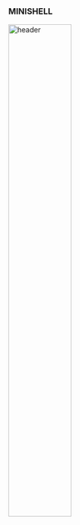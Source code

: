    ### MINISHELL
<!DOCTYPE html>
<html lang="en">
<head>
    <meta charset="UTF-8">
    <meta name="viewport" content="width=device-width, initial-scale=1.0">
</head>
<body>
    <img src="https://github.com/user-attachments/assets/1e2e66b6-6da3-4f27-af85-319ce7b553bc" alt="header" width="50%" />
</body>
</html>


